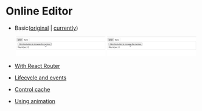 # Online Editor

- Basic([original](https://codesandbox.io/s/6wy4mlkkzn) | [currently](https://codesandbox.io/s/z657w5l4zl))

  <div align="center">
    <img src="./assets/basic-original.gif" alt="Basic original" width="49%" />
    <img src="./assets/basic-currently.gif" alt="Basic currently" width="49%" />
  </div>

- [With React Router](https://codesandbox.io/s/yjn7k230z)
- [Lifecycle and events](https://codesandbox.io/s/q1xprn1qq)
- [Control cache](https://codesandbox.io/s/llp50vxnq7)
- [Using animation](https://codesandbox.io/s/zljyprv8op)
